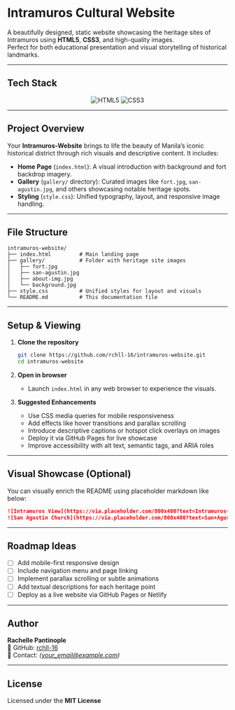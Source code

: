 #  Intramuros Cultural Website

A beautifully designed, static website showcasing the heritage sites of Intramuros using **HTML5**, **CSS3**, and high-quality images.  
Perfect for both educational presentation and visual storytelling of historical landmarks.

---

##  Tech Stack

<p align="center">
  <img src="https://img.shields.io/badge/HTML5-E34F26?style=for-the-badge&logo=html5&logoColor=white" alt="HTML5" />
  <img src="https://img.shields.io/badge/CSS3-1572B6?style=for-the-badge&logo=css3&logoColor=white" alt="CSS3" />
</p>

---

##  Project Overview

Your **Intramuros-Website** brings to life the beauty of Manila’s iconic historical district through rich visuals and descriptive content. It includes:

- **Home Page** (`index.html`): A visual introduction with background and fort backdrop imagery.  
- **Gallery** (`gallery/` directory): Curated images like `fort.jpg`, `san-agustin.jpg`, and others showcasing notable heritage spots.  
- **Styling** (`style.css`): Unified typography, layout, and responsive image handling.

---

##  File Structure

```
intramuros-website/
├── index.html         # Main landing page
├── gallery/           # Folder with heritage site images
│   ├── fort.jpg
│   ├── san-agustin.jpg
│   ├── about-img.jpg
│   └── background.jpg
├── style.css          # Unified styles for layout and visuals
└── README.md          # This documentation file
```

---

##  Setup & Viewing

1. **Clone the repository**
   ```bash
   git clone https://github.com/rchll-16/intramuros-website.git
   cd intramuros-website
   ```

2. **Open in browser**
   - Launch `index.html` in any web browser to experience the visuals.

3. **Suggested Enhancements**
   - Use CSS media queries for mobile responsiveness  
   - Add effects like hover transitions and parallax scrolling  
   - Introduce descriptive captions or hotspot click overlays on images  
   - Deploy it via GitHub Pages for live showcase  
   - Improve accessibility with alt text, semantic tags, and ARIA roles

---

##  Visual Showcase (Optional)

You can visually enrich the README using placeholder markdown like below:

```markdown
![Intramuros View](https://via.placeholder.com/800x400?text=Intramuros+Overview)
![San Agustin Church](https://via.placeholder.com/800x400?text=San+Agustin+Church)
```

---

##  Roadmap Ideas

- [ ] Add mobile-first responsive design  
- [ ] Include navigation menu and page linking  
- [ ] Implement parallax scrolling or subtle animations  
- [ ] Add textual descriptions for each heritage point  
- [ ] Deploy as a live website via GitHub Pages or Netlify

---

##  Author

**Rachelle Pantinople**  
🔗 GitHub: [rchll-16](https://github.com/rchll-16)  
📧 Contact: *(your_email@example.com)*

---

##  License

Licensed under the **MIT License**
